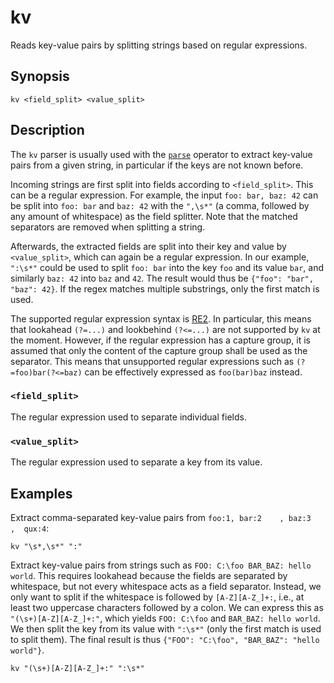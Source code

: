 # kv

Reads key-value pairs by splitting strings based on regular expressions.

## Synopsis

```
kv <field_split> <value_split>
```

## Description

The `kv` parser is usually used with the
[`parse`](../operators/transformations/parse.md) operator to extract key-value
pairs from a given string, in particular if the keys are not known before.

Incoming strings are first split into fields according to `<field_split>`. This
can be a regular expression. For example, the input `foo: bar, baz: 42` can be
split into `foo: bar` and `baz: 42` with the `",\s*"` (a comma, followed by any
amount of whitespace) as the field splitter. Note that the matched separators
are removed when splitting a string.

Afterwards, the extracted fields are split into their key and value by
`<value_split>`, which can again be a regular expression. In our example,
`":\s*"` could be used to split `foo: bar` into the key `foo` and its value
`bar`, and similarly `baz: 42` into `baz` and `42`. The result would thus be
`{"foo": "bar", "baz": 42}`. If the regex matches multiple substrings, only the
first match is used.

The supported regular expression syntax is
[RE2](https://github.com/google/re2/wiki/Syntax). In particular, this means that
lookahead `(?=...)` and lookbehind `(?<=...)` are not supported by `kv` at
the moment. However, if the regular expression has a capture group, it is assumed
that only the content of the capture group shall be used as the separator. This
means that unsupported regular expressions such as `(?=foo)bar(?<=baz)` can be
effectively expressed as `foo(bar)baz` instead.

### `<field_split>`

The regular expression used to separate individual fields.

### `<value_split>`

The regular expression used to separate a key from its value.

## Examples

Extract comma-separated key-value pairs from `foo:1, bar:2    , baz:3 ,  qux:4`:

```
kv "\s*,\s*" ":"
```

Extract key-value pairs from strings such as `FOO: C:\foo BAR_BAZ: hello world`.
This requires lookahead because the fields are separated by whitespace, but not
every whitespace acts as a field separator. Instead, we only want to split if
the whitespace is followed by `[A-Z][A-Z_]+:`, i.e., at least two uppercase
characters followed by a colon. We can express this as `"(\s+)[A-Z][A-Z_]+:"`,
which yields `FOO: C:\foo` and `BAR_BAZ: hello world`. We then split the key
from its value with `":\s*"` (only the first match is used to split them). The
final result is thus `{"FOO": "C:\foo", "BAR_BAZ": "hello world"}`.

```
kv "(\s+)[A-Z][A-Z_]+:" ":\s*"
```
